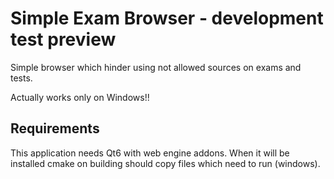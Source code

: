 # Simple Exam Browser - development test preview

Simple browser which hinder using not allowed sources on exams and tests.

Actually works only on Windows!!

## Requirements

This application needs Qt6 with web engine addons. When it will be installed cmake on building should copy files which need to run (windows).

